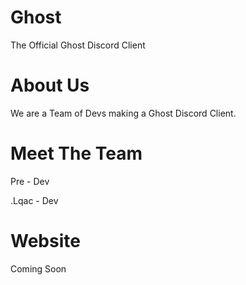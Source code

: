 # Ghost
The Official Ghost Discord Client


# About Us
We are a Team of Devs making a Ghost Discord Client.


# Meet The Team

Pre - Dev

.Lqac - Dev 


# Website 

Coming Soon
